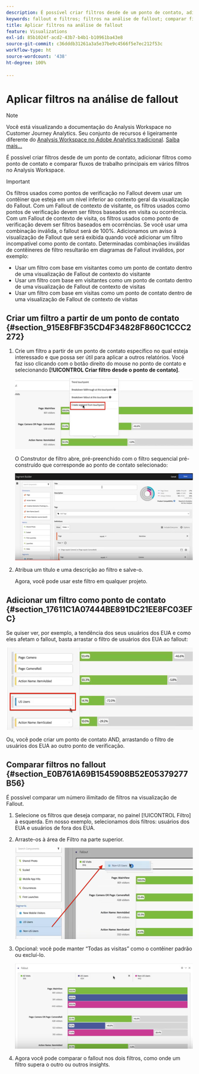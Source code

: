 ```yaml
---
description: É possível criar filtros desde de um ponto de contato, adicionar filtros como ponto de contato e comparar fluxos de trabalho principais em vários filtros no Analysis Workspace.
keywords: fallout e filtros; filtros na análise de fallout; comparar filtros no fallout
title: Aplicar filtros na análise de fallout
feature: Visualizations
exl-id: 85b1024f-acd2-43b7-b4b1-b10961ba43e8
source-git-commit: c36dddb31261a3a5e37be9c4566f5e7ec212f53c
workflow-type: ht
source-wordcount: '438'
ht-degree: 100%

---
```


# Aplicar filtros na análise de fallout

>[!NOTE]
>
>Você está visualizando a documentação do Analysis Workspace no Customer Journey Analytics. Seu conjunto de recursos é ligeiramente diferente do [Analysis Workspace no Adobe Analytics tradicional](https://experienceleague.adobe.com/docs/analytics/analyze/analysis-workspace/home.html?lang=pt-BR). [Saiba mais...](/help/getting-started/cja-aa.md)

É possível criar filtros desde de um ponto de contato, adicionar filtros como ponto de contato e comparar fluxos de trabalho principais em vários filtros no Analysis Workspace.

>[!IMPORTANT]
>
>Os filtros usados como pontos de verificação no Fallout devem usar um contêiner que esteja em um nível inferior ao contexto geral da visualização do Fallout. Com um Fallout de contexto de visitante, os filtros usados como pontos de verificação devem ser filtros baseados em visita ou ocorrência. Com um Fallout de contexto de visita, os filtros usados como ponto de verificação devem ser filtros baseados em ocorrências. Se você usar uma combinação inválida, o fallout será de 100%. Adicionamos um aviso à visualização de Fallout que será exibida quando você adicionar um filtro incompatível como ponto de contato. Determinadas combinações inválidas de contêineres de filtro resultarão em diagramas de Fallout inválidos, por exemplo:

* Usar um filtro com base em visitantes como um ponto de contato dentro de uma visualização de Fallout de contexto do visitante
* Usar um filtro com base em visitantes como um ponto de contato dentro de uma visualização de Fallout de contexto de visitas
* Usar um filtro com base em visitas como um ponto de contato dentro de uma visualização de Fallout de contexto de visitas

## Criar um filtro a partir de um ponto de contato {#section_915E8FBF35CD4F34828F860C1CCC2272}

1. Crie um filtro a partir de um ponto de contato específico no qual esteja interessado e que possa ser útil para aplicar a outros relatórios. Você faz isso clicando com o botão direito do mouse no ponto de contato e selecionando **[!UICONTROL Criar filtro desde o ponto de contato]**.

   ![](assets/segment-from-touchpoint.png)

   O Construtor de filtro abre, pré-preenchido com o filtro sequencial pré-construído que corresponde ao ponto de contato selecionado:

   ![](assets/segment-builder.png)

1. Atribua um título e uma descrição ao filtro e salve-o.

   Agora, você pode usar este filtro em qualquer projeto.

## Adicionar um filtro como ponto de contato {#section_17611C1A07444BE891DC21EE8FC03EFC}

Se quiser ver, por exemplo, a tendência dos seus usuários dos EUA e como eles afetam o fallout, basta arrastar o filtro de usuários dos EUA ao fallout:

![](assets/segment-touchpoint.png)

Ou, você pode criar um ponto de contato AND, arrastando o filtro de usuários dos EUA ao outro ponto de verificação.

## Comparar filtros no fallout {#section_E0B761A69B1545908B52E05379277B56}

É possível comparar um número ilimitado de filtros na visualização de Fallout.

1. Selecione os filtros que deseja comparar, no painel [!UICONTROL Filtro] à esquerda. Em nosso exemplo, selecionamos dois filtros: usuários dos EUA e usuários de fora dos EUA.
1. Arraste-os à área de Filtro na parte superior.

   ![](assets/segment-drop.png)

1. Opcional: você pode manter “Todas as visitas” como o contêiner padrão ou excluí-lo.

   ![](assets/seg-compare.png)

1. Agora você pode comparar o fallout nos dois filtros, como onde um filtro supera o outro ou outros insights.
